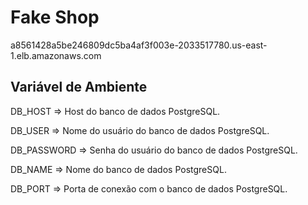 # Fake Shop
a8561428a5be246809dc5ba4af3f003e-2033517780.us-east-1.elb.amazonaws.com

## Variável de Ambiente
DB_HOST	=> Host do banco de dados PostgreSQL.

DB_USER => Nome do usuário do banco de dados PostgreSQL.

DB_PASSWORD	=> Senha do usuário do banco de dados PostgreSQL.

DB_NAME	=>	Nome do banco de dados PostgreSQL.

DB_PORT	=>	Porta de conexão com o banco de dados PostgreSQL.
